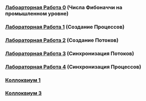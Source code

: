 ### [Лабоарторная Работа 0](https://github.com/nrashchynski/new-repo) (Числа Фибоначчи на промышленном уровне)
### [Лабораторная Работа 1](https://github.com/nrashchynski/OSLab1) (Создание Процессов)
### [Лабораторная Работа 2](https://github.com/nrashchynski/OSLab2) (Создание Потоков)
### [Лабораторная Работа 3](https://github.com/nrashchynski/OSLab3) (Синхронизация Потоков)   
### [Лабораторная Работа 4](https://github.com/nrashchynski/OSLab4) (Синхронизация Процессов)
### [Коллоквиум 1](https://github.com/nrashchynski/OS_KR)  
  
### [Коллоквиум 3](https://github.com/nrashchynski/OS_KR3)
